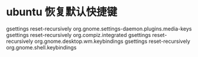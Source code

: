 # ubuntu 恢复默认快捷键

gsettings reset-recursively org.gnome.settings-daemon.plugins.media-keys
gsettings reset-recursively org.compiz.integrated
gsettings reset-recursively org.gnome.desktop.wm.keybindings
gsettings reset-recursively org.gnome.shell.keybindings

